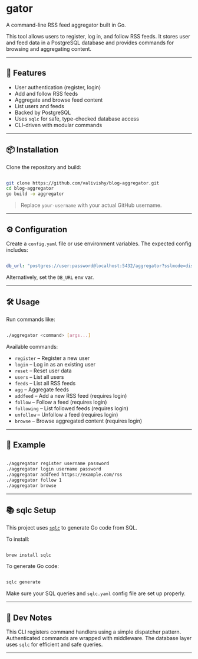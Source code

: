 # gator

A command-line RSS feed aggregator built in Go.

This tool allows users to register, log in, and follow RSS feeds. It stores user and feed data in a PostgreSQL database and provides commands for browsing and aggregating content.

---

## 🚀 Features

- User authentication (register, login)
- Add and follow RSS feeds
- Aggregate and browse feed content
- List users and feeds
- Backed by PostgreSQL
- Uses `sqlc` for safe, type-checked database access
- CLI-driven with modular commands

---

## 📦 Installation

Clone the repository and build:

```bash

git clone https://github.com/valivishy/blog-aggregator.git
cd blog-aggregator
go build -o aggregator
```

> Replace `your-username` with your actual GitHub username.

---

## ⚙️ Configuration

Create a `config.yaml` file or use environment variables. The expected config includes:

```yaml

db_url: "postgres://user:password@localhost:5432/aggregator?sslmode=disable"
```

Alternatively, set the `DB_URL` env var.

---

## 🛠️ Usage

Run commands like:

```bash

./aggregator <command> [args...]
```

Available commands:

- `register` – Register a new user
- `login` – Log in as an existing user
- `reset` – Reset user data
- `users` – List all users
- `feeds` – List all RSS feeds
- `agg` – Aggregate feeds
- `addfeed` – Add a new RSS feed (requires login)
- `follow` – Follow a feed (requires login)
- `following` – List followed feeds (requires login)
- `unfollow` – Unfollow a feed (requires login)
- `browse` – Browse aggregated content (requires login)

---

## 🧪 Example

```bash

./aggregator register username password
./aggregator login username password
./aggregator addfeed https://example.com/rss
./aggregator follow 1
./aggregator browse
```

---

## 📚 sqlc Setup

This project uses [`sqlc`](https://sqlc.dev) to generate Go code from SQL.

To install:

```bash

brew install sqlc
```

To generate Go code:

```bash

sqlc generate
```

Make sure your SQL queries and `sqlc.yaml` config file are set up properly.

---

## 🧰 Dev Notes

This CLI registers command handlers using a simple dispatcher pattern. Authenticated commands are wrapped with middleware. The database layer uses `sqlc` for efficient and safe queries.

---